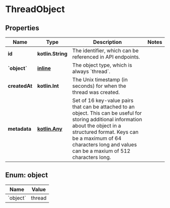 
# ThreadObject

## Properties
Name | Type | Description | Notes
------------ | ------------- | ------------- | -------------
**id** | **kotlin.String** | The identifier, which can be referenced in API endpoints. | 
**&#x60;object&#x60;** | [**inline**](#&#x60;Object&#x60;) | The object type, which is always &#x60;thread&#x60;. | 
**createdAt** | **kotlin.Int** | The Unix timestamp (in seconds) for when the thread was created. | 
**metadata** | [**kotlin.Any**](.md) | Set of 16 key-value pairs that can be attached to an object. This can be useful for storing additional information about the object in a structured format. Keys can be a maximum of 64 characters long and values can be a maxium of 512 characters long.  | 


<a id="`Object`"></a>
## Enum: object
Name | Value
---- | -----
&#x60;object&#x60; | thread



